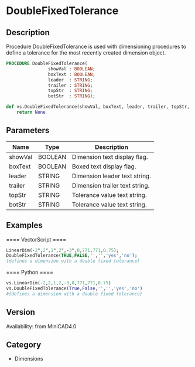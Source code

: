 # DoubleFixedTolerance

## Description
Procedure DoubleFixedTolerance is used with dimensioning procedures to define a tolerance for the most recently created dimension object.

```pascal
PROCEDURE DoubleFixedTolerance(
				showVal : BOOLEAN;
				boxText : BOOLEAN;
				leader  : STRING;
				trailer : STRING;
				topStr  : STRING;
				botStr  : STRING);
```

```python
def vs.DoubleFixedTolerance(showVal, boxText, leader, trailer, topStr, botStr):
    return None
```

## Parameters
|Name|Type|Description|
|---|---|---|
|showVal|BOOLEAN|Dimension text display flag.|
|boxText|BOOLEAN|Boxed text display flag.|
|leader|STRING|Dimension leader text string.|
|trailer|STRING|Dimension trailer text string.|
|topStr|STRING|Tolerance value text string.|
|botStr|STRING|Tolerance value text string.|

## Examples
==== VectorScript ====
```pascal
LinearDim(-2",2",1",2",-3",0,771,771,0.75);
DoubleFixedTolerance(TRUE,FALSE,'','','yes','no');
{defines a dimension with a double fixed tolerance}
```
==== Python ====
```python
vs.LinearDim(-2,2,1,2,-3,0,771,771,0.75)
vs.DoubleFixedTolerance(True,False,'','','yes','no')
#{defines a dimension with a double fixed tolerance}
```

## Version
Availability: from MiniCAD4.0

## Category
* Dimensions

